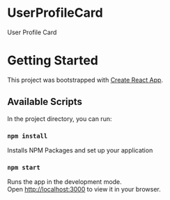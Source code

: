 # UserProfileCard
User Profile Card
 
# Getting Started
 
This project was bootstrapped with [Create React App](https://github.com/facebook/create-react-app).
 
## Available Scripts
 
In the project directory, you can run:
 
### `npm install`
 
Installs NPM Packages and set up your application
 
### `npm start`
 
Runs the app in the development mode.\
Open [http://localhost:3000](http://localhost:3000) to view it in your browser.
